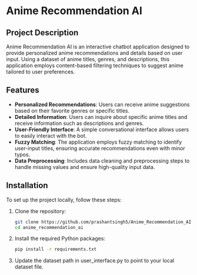 # Anime Recommendation AI

## Project Description

Anime Recommendation AI is an interactive chatbot application designed to provide personalized anime recommendations and details based on user input. Using a dataset of anime titles, genres, and descriptions, this application employs content-based filtering techniques to suggest anime tailored to user preferences.

## Features

- **Personalized Recommendations**: Users can receive anime suggestions based on their favorite genres or specific titles.
- **Detailed Information**: Users can inquire about specific anime titles and receive information such as descriptions and genres.
- **User-Friendly Interface**: A simple conversational interface allows users to easily interact with the bot.
- **Fuzzy Matching**: The application employs fuzzy matching to identify user-input titles, ensuring accurate recommendations even with minor typos.
- **Data Preprocessing**: Includes data cleaning and preprocessing steps to handle missing values and ensure high-quality input data.

## Installation

To set up the project locally, follow these steps:

1. Clone the repository:
   ```bash
   git clone https://github.com/prashantsingh5/Anime_Recommendation_AI.git
   cd anime_recommendation_ai
   
2. Install the required Python packages:
   ```bash
   pip install -r requirements.txt
   
3. Update the dataset path in user_interface.py to point to your local dataset file.
